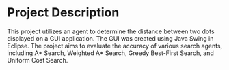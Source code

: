 # Project Description
This project utilizes an agent to determine the distance between two dots displayed on a GUI application. 
The GUI was created using Java Swing in Eclipse. The project aims to evaluate the accuracy of various search 
agents, including A* Search, Weighted A* Search, Greedy Best-First Search, and Uniform Cost Search.
